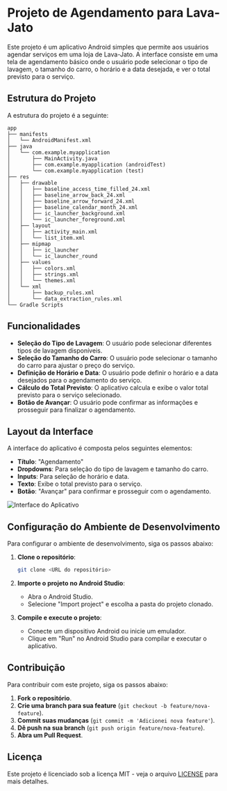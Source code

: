 # Projeto de Agendamento para Lava-Jato

Este projeto é um aplicativo Android simples que permite aos usuários agendar serviços em uma loja de Lava-Jato. A interface consiste em uma tela de agendamento básico onde o usuário pode selecionar o tipo de lavagem, o tamanho do carro, o horário e a data desejada, e ver o total previsto para o serviço.

## Estrutura do Projeto

A estrutura do projeto é a seguinte:

```
app
├── manifests
│   └── AndroidManifest.xml
├── java
│   └── com.example.myapplication
│       ├── MainActivity.java
│       ├── com.example.myapplication (androidTest)
│       └── com.example.myapplication (test)
├── res
│   ├── drawable
│   │   ├── baseline_access_time_filled_24.xml
│   │   ├── baseline_arrow_back_24.xml
│   │   ├── baseline_arrow_forward_24.xml
│   │   ├── baseline_calendar_month_24.xml
│   │   ├── ic_launcher_background.xml
│   │   └── ic_launcher_foreground.xml
│   ├── layout
│   │   ├── activity_main.xml
│   │   └── list_item.xml
│   ├── mipmap
│   │   ├── ic_launcher
│   │   └── ic_launcher_round
│   ├── values
│   │   ├── colors.xml
│   │   ├── strings.xml
│   │   └── themes.xml
│   └── xml
│       ├── backup_rules.xml
│       └── data_extraction_rules.xml
└── Gradle Scripts
```

## Funcionalidades

- **Seleção do Tipo de Lavagem**: O usuário pode selecionar diferentes tipos de lavagem disponíveis.
- **Seleção do Tamanho do Carro**: O usuário pode selecionar o tamanho do carro para ajustar o preço do serviço.
- **Definição de Horário e Data**: O usuário pode definir o horário e a data desejados para o agendamento do serviço.
- **Cálculo do Total Previsto**: O aplicativo calcula e exibe o valor total previsto para o serviço selecionado.
- **Botão de Avançar**: O usuário pode confirmar as informações e prosseguir para finalizar o agendamento.

## Layout da Interface

A interface do aplicativo é composta pelos seguintes elementos:

- **Título**: "Agendamento"
- **Dropdowns**: Para seleção do tipo de lavagem e tamanho do carro.
- **Inputs**: Para seleção de horário e data.
- **Texto**: Exibe o total previsto para o serviço.
- **Botão**: "Avançar" para confirmar e prosseguir com o agendamento.

![Interface do Aplicativo](image.png)

## Configuração do Ambiente de Desenvolvimento

Para configurar o ambiente de desenvolvimento, siga os passos abaixo:

1. **Clone o repositório**:
   ```bash
   git clone <URL do repositório>
   ```

2. **Importe o projeto no Android Studio**:
   - Abra o Android Studio.
   - Selecione "Import project" e escolha a pasta do projeto clonado.

3. **Compile e execute o projeto**:
   - Conecte um dispositivo Android ou inicie um emulador.
   - Clique em "Run" no Android Studio para compilar e executar o aplicativo.

## Contribuição

Para contribuir com este projeto, siga os passos abaixo:

1. **Fork o repositório**.
2. **Crie uma branch para sua feature** (`git checkout -b feature/nova-feature`).
3. **Commit suas mudanças** (`git commit -m 'Adicionei nova feature'`).
4. **Dê push na sua branch** (`git push origin feature/nova-feature`).
5. **Abra um Pull Request**.

## Licença

Este projeto é licenciado sob a licença MIT - veja o arquivo [LICENSE](LICENSE) para mais detalhes.
